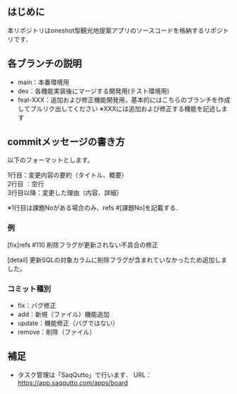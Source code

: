 ## はじめに
本リポジトリはoneshot型観光地提案アプリのソースコードを格納するリポジトリです．

## 各ブランチの説明
* main：本番環境用
* dev：各機能実装後にマージする開発用(テスト環境用)
* feat-XXX：追加および修正機能開発用，基本的にはこちらのブランチを作成してプルリク出してください
※XXXには追加および修正する機能を記述します

## commitメッセージの書き方
以下のフォーマットとします。

1行目：変更内容の要約（タイトル、概要）\
2行目 ：空行\
3行目以降：変更した理由（内容、詳細）

※1行目は課題Noがある場合のみ、refs #[課題No]を記載する．

### 例
[fix]refs #110 削除フラグが更新されない不具合の修正

[detail] 更新SQLの対象カラムに削除フラグが含まれていなかったため追加しました。

### コミット種別
* fix：バグ修正
* add：新規（ファイル）機能追加
* update：機能修正（バグではない）
* remove：削除（ファイル）

## 補足
* タスク管理は「SaqQutto」で行います．
URL：<https://app.saqqutto.com/apps/board>
